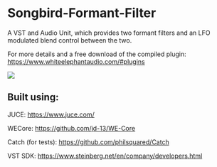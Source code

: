 # Songbird-Formant-Filter
A VST and Audio Unit, which provides two formant filters and an LFO modulated blend control between the two.

For more details and a free download of the compiled plugin: https://www.whiteelephantaudio.com/#plugins  

![](https://whiteelephantaudio.com/thumbs/songbirdPreReleaseThumbOriginal.png)  

## Built using:
JUCE: https://www.juce.com/

WECore: https://github.com/jd-13/WE-Core

Catch (for tests): https://github.com/philsquared/Catch

VST SDK: https://www.steinberg.net/en/company/developers.html

